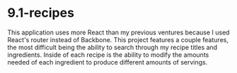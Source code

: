 # 9.1-recipes

This application uses more React than my previous ventures because I used React's router instead of Backbone. This project features a couple features, the most difficult being the ability to search through my recipe titles and ingredients. Inside of each recipe is the ability to modify the amounts needed of each ingredient to produce different amounts of servings.
